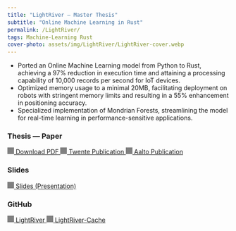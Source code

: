 ```yaml
---
title: "LightRiver — Master Thesis"
subtitle: "Online Machine Learning in Rust"
permalink: /LightRiver/
tags: Machine-Learning Rust
cover-photo: assets/img/LightRiver/LightRiver-cover.webp
---
```


- Ported an Online Machine Learning model from Python to Rust, achieving a 97% reduction in execution time and attaining a processing capability of 10,000 records per second for IoT devices.
- Optimized memory usage to a minimal 20MB, facilitating deployment on robots with stringent memory limits and resulting in a 55% enhancement in positioning accuracy.
- Specialized implementation of Mondrian Forests, streamlining the model for real-time learning in performance-sensitive applications.


### Thesis — Paper

<a class="post-link" href="/assets/img/light-river/thesis-twente.pdf" target="_blank">
    <img src="/assets/redirect-icon.png" width="15px" style="filter: contrast(0);"> Download PDF
</a>
<a class="post-link" href="https://essay.utwente.nl/102624/" target="_blank">
    <img src="/assets/redirect-icon.png" width="15px" style="filter: contrast(0);"> Twente Publication
</a>
<a class="post-link" href="https://aaltodoc.aalto.fi/items/941f3205-3883-42b6-92f3-0d39840b654e" target="_blank">
    <img src="/assets/redirect-icon.png" width="15px" style="filter: contrast(0);"> Aalto Publication
</a>


### Slides

<a class="post-link" href="/assets/img/light-river/thesis-twente-presentation.pdf" target="_blank">
    <img src="/assets/redirect-icon.png" width="15px" style="filter: contrast(0);"> Slides (Presentation)
</a>


### GitHub

<a class="post-link" href="https://github.com/online-ml/light-river" target="_blank">
    <img src="/assets/redirect-icon.png" width="15px" style="filter: contrast(0);"> LightRiver
</a>
<a class="post-link" href="https://github.com/MarcoDiFrancesco/light-river-cache" target="_blank">
    <img src="/assets/redirect-icon.png" width="15px" style="filter: contrast(0);"> LightRiver-Cache
</a>
